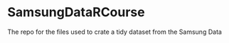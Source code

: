 SamsungDataRCourse
==================

The repo for the files used to crate a tidy dataset from the Samsung Data
